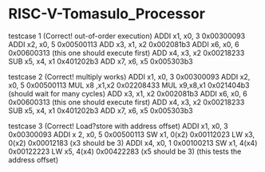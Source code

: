 # RISC-V-Tomasulo_Processor
testcase 1 (Correct! out-of-order execution)
ADDI x1, x0, 3  0x00300093
ADDI x2, x0, 5 0x00500113
ADD x3, x1, x2 0x002081b3
ADDI x6, x0, 6  0x00600313 (this one should execute first)
ADD x4, x3, x2 0x00218233
SUB x5, x4, x1	 0x401202b3
ADD x7, x6, x5 0x005303b3 

testcase 2 (Correct! multiply works)
ADDI x1, x0, 3  0x00300093
ADDI x2, x0, 5 0x00500113
MUL  x8 ,x1,x2  0x02208433
MUL x9,x8,x1   0x021404b3 (should wait for many cycles)
ADD x3, x1, x2 0x002081b3
ADDI x6, x0, 6  0x00600313 (this one should execute first)
ADD x4, x3, x2 0x00218233
SUB x5, x4, x1	 0x401202b3
ADD x7, x6, x5 0x005303b3 


testcase 3 (Correct! Load?store with address offset)
ADDI x1, x0, 3  0x00300093
ADDI x	2, x0, 5 0x00500113
SW x1, 0(x2)	0x00112023
LW x3, 0(x2)	0x00012183  (x3 should be 3)
ADDI x4, x0, 1 0x00100213
SW x1, 4(x4)    0x00122223
LW x5, 4(x4)     0x00422283 (x5 should be 3) (this tests the address offset)
